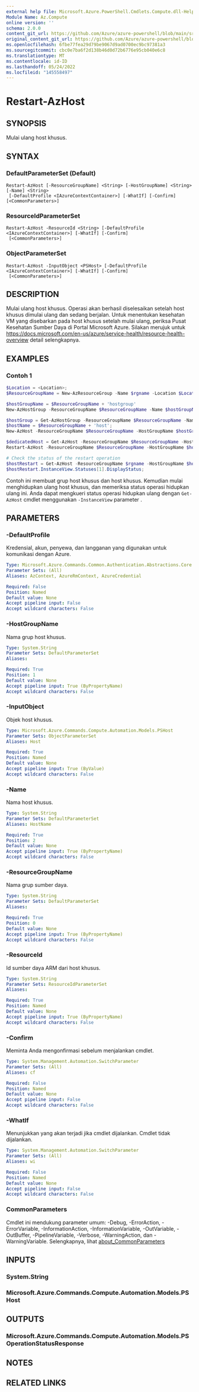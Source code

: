 ```yaml
---
external help file: Microsoft.Azure.PowerShell.Cmdlets.Compute.dll-Help.xml
Module Name: Az.Compute
online version: ''
schema: 2.0.0
content_git_url: https://github.com/Azure/azure-powershell/blob/main/src/Compute/Compute/help/Restart-AzHost.md
original_content_git_url: https://github.com/Azure/azure-powershell/blob/main/src/Compute/Compute/help/Restart-AzHost.md
ms.openlocfilehash: 6fbe77fea29d79be9067d9ad0700ec9bc97381a3
ms.sourcegitcommit: cbc0e7ba6f2d138b46d0d72b6776e95cb040e6c8
ms.translationtype: MT
ms.contentlocale: id-ID
ms.lasthandoff: 05/24/2022
ms.locfileid: "145558497"
---
```

# Restart-AzHost

## SYNOPSIS
Mulai ulang host khusus.

## SYNTAX

### DefaultParameterSet (Default)
```
Restart-AzHost [-ResourceGroupName] <String> [-HostGroupName] <String> [-Name] <String>
 [-DefaultProfile <IAzureContextContainer>] [-WhatIf] [-Confirm] [<CommonParameters>]
```

### ResourceIdParameterSet
```
Restart-AzHost -ResourceId <String> [-DefaultProfile <IAzureContextContainer>] [-WhatIf] [-Confirm]
 [<CommonParameters>]
```

### ObjectParameterSet
```
Restart-AzHost -InputObject <PSHost> [-DefaultProfile <IAzureContextContainer>] [-WhatIf] [-Confirm]
 [<CommonParameters>]
```

## DESCRIPTION
Mulai ulang host khusus. Operasi akan berhasil diselesaikan setelah host khusus dimulai ulang dan sedang berjalan. Untuk menentukan kesehatan VM yang disebarkan pada host khusus setelah mulai ulang, periksa Pusat Kesehatan Sumber Daya di Portal Microsoft Azure. Silakan merujuk untuk https://docs.microsoft.com/en-us/azure/service-health/resource-health-overview detail selengkapnya.

## EXAMPLES

### Contoh 1
```powershell
$Location = <Location>;
$ResourceGroupName = New-AzResourceGroup -Name $rgname -Location $Location -Force;

$hostGroupName = $ResourceGroupName + 'hostgroup'
New-AzHostGroup -ResourceGroupName $ResourceGroupName -Name $hostGroupName -Location $Location -PlatformFaultDomain 1  -Zone "2" -Tag @{key1 = "val1"};

$hostGroup = Get-AzHostGroup -ResourceGroupName $ResourceGroupName -Name $hostGroupName;
$hostName = $ResourceGroupName + 'host';
New-AzHost -ResourceGroupName $ResourceGroupName -HostGroupName $hostGroupName -Name $hostName -Location $Location -Sku "ESv3-Type1" -Tag @{key1 = "val2"};

$dedicatedHost = Get-AzHost -ResourceGroupName $ResourceGroupName -HostGroupName $hostGroupName -Name $hostName;
Restart-AzHost -ResourceGroupName $ResourceGroupName -HostGroupName $hostGroupName -Name $hostName;

# Check the status of the restart operation
$hostRestart = Get-AzHost -ResourceGroupName $rgname -HostGroupName $hostGroupName -Name $hostName -InstanceView;
$hostRestart.InstanceView.Statuses[1].DisplayStatus;
```

Contoh ini membuat grup host khusus dan host khusus. Kemudian mulai menghidupkan ulang host khusus, dan memeriksa status operasi hidupkan ulang ini.
Anda dapat mengkueri status operasi hidupkan ulang dengan `Get-AzHost` cmdlet menggunakan `-InstanceView` parameter .

## PARAMETERS

### -DefaultProfile
Kredensial, akun, penyewa, dan langganan yang digunakan untuk komunikasi dengan Azure.

```yaml
Type: Microsoft.Azure.Commands.Common.Authentication.Abstractions.Core.IAzureContextContainer
Parameter Sets: (All)
Aliases: AzContext, AzureRmContext, AzureCredential

Required: False
Position: Named
Default value: None
Accept pipeline input: False
Accept wildcard characters: False
```

### -HostGroupName
Nama grup host khusus.

```yaml
Type: System.String
Parameter Sets: DefaultParameterSet
Aliases:

Required: True
Position: 1
Default value: None
Accept pipeline input: True (ByPropertyName)
Accept wildcard characters: False
```

### -InputObject
Objek host khusus.

```yaml
Type: Microsoft.Azure.Commands.Compute.Automation.Models.PSHost
Parameter Sets: ObjectParameterSet
Aliases: Host

Required: True
Position: Named
Default value: None
Accept pipeline input: True (ByValue)
Accept wildcard characters: False
```

### -Name
Nama host khusus.

```yaml
Type: System.String
Parameter Sets: DefaultParameterSet
Aliases: HostName

Required: True
Position: 2
Default value: None
Accept pipeline input: True (ByPropertyName)
Accept wildcard characters: False
```

### -ResourceGroupName
Nama grup sumber daya.

```yaml
Type: System.String
Parameter Sets: DefaultParameterSet
Aliases:

Required: True
Position: 0
Default value: None
Accept pipeline input: True (ByPropertyName)
Accept wildcard characters: False
```

### -ResourceId
Id sumber daya ARM dari host khusus.

```yaml
Type: System.String
Parameter Sets: ResourceIdParameterSet
Aliases:

Required: True
Position: Named
Default value: None
Accept pipeline input: True (ByPropertyName)
Accept wildcard characters: False
```

### -Confirm
Meminta Anda mengonfirmasi sebelum menjalankan cmdlet.

```yaml
Type: System.Management.Automation.SwitchParameter
Parameter Sets: (All)
Aliases: cf

Required: False
Position: Named
Default value: None
Accept pipeline input: False
Accept wildcard characters: False
```

### -WhatIf
Menunjukkan yang akan terjadi jika cmdlet dijalankan.
Cmdlet tidak dijalankan.

```yaml
Type: System.Management.Automation.SwitchParameter
Parameter Sets: (All)
Aliases: wi

Required: False
Position: Named
Default value: None
Accept pipeline input: False
Accept wildcard characters: False
```

### CommonParameters
Cmdlet ini mendukung parameter umum: -Debug, -ErrorAction, -ErrorVariable, -InformationAction, -InformationVariable, -OutVariable, -OutBuffer, -PipelineVariable, -Verbose, -WarningAction, dan -WarningVariable. Selengkapnya, lihat [about_CommonParameters](http://go.microsoft.com/fwlink/?LinkID=113216)

## INPUTS

### System.String

### Microsoft.Azure.Commands.Compute.Automation.Models.PSHost

## OUTPUTS

### Microsoft.Azure.Commands.Compute.Automation.Models.PSOperationStatusResponse

## NOTES

## RELATED LINKS
